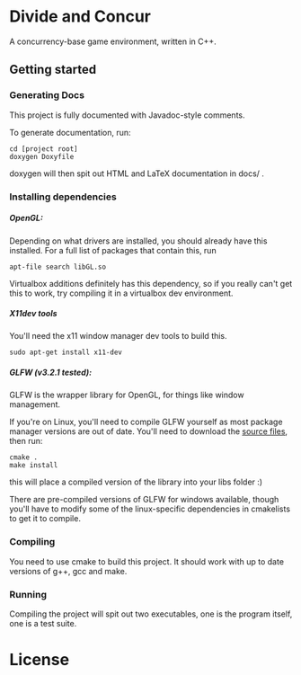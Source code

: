 # Divide and Concur
A concurrency-base game environment, written in C++.

## Getting started

### Generating Docs

This project is fully documented with Javadoc-style comments.

To generate documentation, run:

```
cd [project root]
doxygen Doxyfile
```
doxygen will then spit out HTML and LaTeX documentation in docs/ .

### Installing dependencies

##### OpenGL:

Depending on what drivers are installed, you should already have this installed.
For a full list of packages that contain this, run

```
apt-file search libGL.so
```

Virtualbox additions definitely has this dependency, so if you really can't get this to work, try compiling it in a virtualbox dev environment.


##### X11dev tools

You'll need the x11 window manager dev tools to build this.

```
sudo apt-get install x11-dev
```

 
##### GLFW (v3.2.1 tested):

GLFW is the wrapper library for OpenGL, for things like window management.

If you're on Linux, you'll need to compile GLFW yourself as most package manager versions are out of date.
You'll need to download the [source files](https://www.glfw.org/download.html), then run:

```
cmake .
make install
```

this will place a compiled version of the library into your libs folder :)

There are pre-compiled versions of GLFW for windows available, though you'll have to modify some of the linux-specific dependencies in cmakelists to get it to compile.


### Compiling

You need to use cmake to build this project.
It should work with up to date versions of g++, gcc and make.


### Running

Compiling the project will spit out two executables, one is the program itself, one is a test suite.

# License